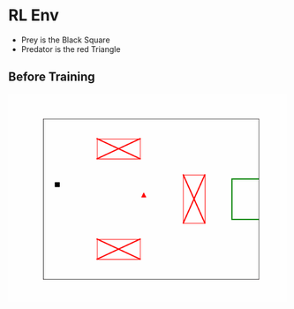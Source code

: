 # RL Env
- Prey is the Black Square
- Predator is the red Triangle

## Before Training

![Before](result/before_train.gif)


